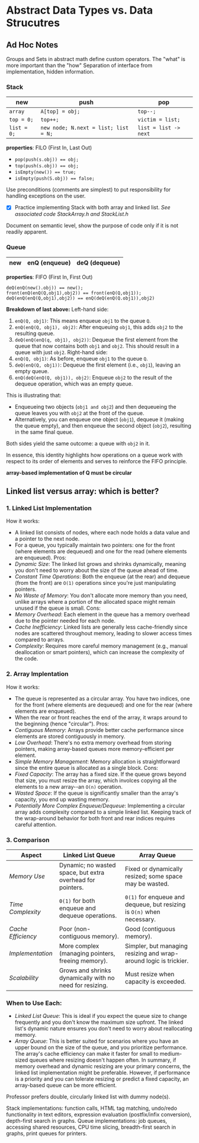 # Abstract Data Types vs. Data Strucutres
## Ad Hoc Notes
Groups and Sets in abstract math define custom operators.
The "what" is more important than the "how"
Separation of interface from implementation, hidden information.
### Stack
| new | push | pop |
| --- | --- | --- |
| `array` | `A[top] = obj;` | `top--;` |
| `top = 0;` | `top++;` | `victim = list;` |
| `list = 0;` | `new node; N.next = list; list = N;` | `list = list -> next` |

**properties**: FILO (First In, Last Out)
- `pop(push(s.obj)) == obj;`
- `top(push(s.obj)) == obj;`
- `isEmpty(new()) == true;`
- `isEmpty(push(S.obj)) == false;`

Use preconditions (comments are simplest) to put responsibility for handling exceptions on the user.

- [x] Practice implementing Stack with both array and linked list. *See associated code StackArray.h and StackList.h*

Document on semantic level, show the purpose of code only if it is not readily apparent.

### Queue

| new | enQ (enqueue) | deQ (dequeue) |
| --- | --- | --- |

**properties**: FIFO (First In, First Out)

```front(enQ(new().obj)) == obj;
deQ(enQ(new().obj)) == new();
front(enQ(enQ(Q,obj1),obj2)) == front(enQ(Q,obj1));
deQ(enQ(enQ(Q,obj1),obj2)) == enQ(deQ(enQ(Q.obj1)),obj2)
```
**Breakdown of last above:**
Left-hand side:
1. `enQ(Q, obj1)`: This means enqueue `obj1` to the queue `Q`.
2. `enQ(enQ(Q, obj1), obj2)`: After enqueuing `obj1`, this adds `obj2` to the resulting queue.
3. `deQ(enQ(enQ(q, obj1), obj2))`: Dequeue the first element from the queue that now contains both `obj1` and `obj2`. This should result in a queue with just `obj2`.
Right-hand side:
1. `enQ(Q, obj1)`: As before, enqueue `obj1` to the queue `Q`.
2. `deQ(enQ(Q, obj1))`: Dequeue the first element (i.e., `obj1`), leaving an empty queue.
3. `enQ(deQ(enQ(Q, obj1)), obj2)`: Enqueue `obj2` to the result of the dequeue operation, which was an empty queue.

This is illustrating that:
* Enqueueing two objects (`obj1 and obj2`) and then dequeueing the queue leaves you with `obj2` at the front of the queue.
* Alternatively, you can enqueue one object (`obj1`), dequeue it (making the queue empty), and then enqueue the second object (`obj2`), resulting in the same final queue.

Both sides yield the same outcome: a queue with `obj2` in it.

In essence, this identity highlights how operations on a queue work with respect to its order of elements and serves to reinforce the FIFO principle.

**array-based implementation of Q must be circular**

## Linked list versus array: which is better?
### 1. Linked List Implementation
How it works:
* A linked list consists of nodes, where each node holds a data value and a pointer to the next node.
* For a queue, you typically maintain two pointers: one for the front (where elements are dequeued) and one for the read (where elements are enqueued).
Pros:
* *Dynamic Size*: The linked list grows and shrinks dynamically, meaning you don't need to worry about the size of the queue ahead of time.
* *Constant Time Operations*: Both the enqueue (at the rear) and dequeue (from the front) are `O(1)` operations since you're just manipulating pointers.
* *No Waste of Memory*: You don't allocate more memory than you need, unlike arrays where a portion of the allocated space might remain unused if the queue is small.
Cons: 
* *Memory Overhead*: Each element in the queue has a memory overhead due to the pointer needed for each node.
* *Cache Inefficiency*: Linked lists are generally less cache-friendly since nodes are scattered throughout memory, leading to slower access times compared to arrays.
* *Complexity*: Requires more careful memory management (e.g., manual deallocation or smart pointers), which can increase the complexity of the code.
### 2. Array Implentation
How it works:
* The queue is represented as a circular array. You have two indices, one for the front (where elements are dequeued) and one for the rear (where elements are enqueued).
* When the rear or front reaches the end of the array, it wraps around to the beginning (hence "circular").
Pros:
* *Contiguous Memory*: Arrays provide better cache performance since elements are stored contiguously in memory.
* *Low Overhead*: There's no extra memory overhead from storing pointers, making array-based queues more memory-efficient per element.
* *Simple Memory Management*: Memory allocation is straightforward since the entire queue is allocated as a single block.
Cons:
* *Fixed Capacity*: The array has a fixed size. If the queue grows beyond that size, you must resize the array, which involces copying all the elements to a new array--an `O(n)` operation.
* *Wasted Space*: If the queue is significantly smaller than the array's capacity, you end up wasting memory.
* *Potentially More Complex Enqueue/Dequeue*: Implementing a circular array adds complexity compared to a simple linked list. Keeping track of the wrap-around behavior for both front and rear indices requires careful attention.
### 3. Comparison
| Aspect | Linked List Queue | Array Queue |
| --- | --- | --- |
| *Memory Use* | Dynamic; no wasted space, but extra overhead for pointers. | Fixed or dynamically resized; some space may be wasted. |
| *Time Complexity* | `0(1)` for both enqueue and dequeue operations. | `0(1)` for enqueue and dequeue, but resizing is `O(n)` when necessary. |
| *Cache Efficiency* | Poor (non-contiguous memory). | Good (contiguous memory). |
| *Implementation* | More complex (managing pointers, freeing memory). | Simpler, but managing resizing and wrap-around logic is trickier. |
| *Scalability* | Grows and shrinks dynamically with no need for resizing. | Must resize when capacity is exceeded. |
### When to Use Each:
* *Linked List Queue*: This is ideal if you expect the queue size to change frequently and you don't know the maximum size upfront. The linked list's dynamic nature ensures you don't need to worry about reallocating memory.
* *Array Queue*: This is better suited for scenarios where you have an upper bound on the size of the queue, and you prioritize performance. The array's cache efficiency can make it faster for small to medium-sized queues where resizing doesn't happen often.
In summary, if memory overhead and dynamic resizing are your primary concerns, the linked list implementation might be preferable. However, if performance is a priority and you can tolerate resizing or predict a fixed capacity, an array-based queue can be more efficient.

Professor prefers double, circularly linked list with dummy node(s).

Stack implementations: function calls, HTML tag matching, undo/redo functionality in text editors, expression evaluation (postfix/infix conversion), depth-first search in graphs.
Queue implementations: job queues, accessing shared resources, CPU time slicing, breadth-first search in graphs, print queues for printers.